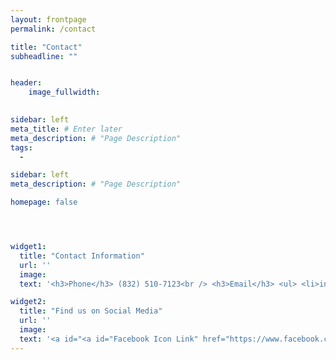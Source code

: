 ```yaml
---
layout: frontpage
permalink: /contact

title: "Contact"
subheadline: ""


header:
    image_fullwidth: 
    

sidebar: left
meta_title: # Enter later
meta_description: # "Page Description"
tags:
  - 

sidebar: left
meta_description: # "Page Description"

homepage: false




widget1:
  title: "Contact Information"
  url: ''
  image: 
  text: '<h3>Phone</h3> (832) 510-7123<br /> <h3>Email</h3> <ul> <li>info@liquidleads.us</li><li>support@liquidleads.us</li>' # HTML Code

widget2:
  title: "Find us on Social Media"
  url: ''
  image: 
  text: '<a id="<a id="Facebook Icon Link" href="https://www.facebook.com/TechnovineSolutions"> <img id="Facebook Icon" src="https://simpleicons.org/icons/facebook.svg" alt="Mouse-Over Text" width="30px" height="auto" /> </a> <a id="Facebook Link" href="https://www.facebook.com/LiquidLeadsmarketing" style="position: relative;"> Facebook </a> <br /><br /> <a id="Instagram Icon Link" href="https://www.instagram.com/Liquid_Leads/"> <img id="Instagram Icon" src="https://simpleicons.org/icons/instagram.svg" alt="Mouse-Over Text" width="30px" height="auto" /> </a> <a id="Instagram Link" href="https://www.instagram.com/Liquid_Leads/" style="position: relative;"> Instagram </a> <br /><br /> <a id="Twitter Icon Link" href="https://twitter.com/Liquid_Leads_"> <img id="Twitter Icon" src="https://simpleicons.org/icons/twitter.svg" alt="Mouse-Over Text" width="30px" height="auto" /> </a> <a id="Twitter Link" href="https://twitter.com/LiquidLeads_" style="position: relative;"> Twitter </a> <br />' # HTML Code
---
```

<!-- 
https://simpleicons.org/icons/googlemaps.svg -->

<!-- <a id="Map Icon" <img id="Map Icon" src="https://simpleicons.org/icons/googlemaps.svg" alt="Mouse-Over Text" width="30px" height="auto" /> </> <a id="Map Location" href="Houston, Texas" style="position: relative;"> </a> -->

